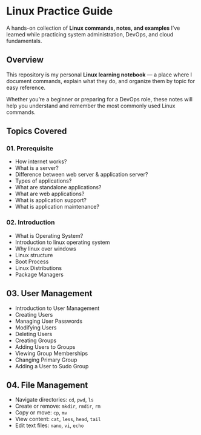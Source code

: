 # Linux Practice Guide

A hands-on collection of **Linux commands, notes, and examples** I’ve learned while practicing system administration, DevOps, and cloud fundamentals.

## Overview

This repository is my personal **Linux learning notebook** — a place where I document commands, explain what they do, and organize them by topic for easy reference.

Whether you’re a beginner or preparing for a DevOps role, these notes will help you understand and remember the most commonly used Linux commands.

## Topics Covered

### 01. Prerequisite

* How internet works?
* What is a server?
* Difference between web server & application server?
* Types of applications?
* What are standalone applications?
* What are web applications?
* What is application support?
* What is application maintenance?

### 02. Introduction

* What is Operating System?
* Introduction to linux operating system
* Why linux over windows
* Linux structure
* Boot Process
* Linux Distributions
* Package Managers

## 03. User Management

* Introduction to User Management
* Creating Users
* Managing User Passwords
* Modifying Users
* Deleting Users
* Creating Groups
* Adding Users to Groups
* Viewing Group Memberships
* Changing Primary Group
* Adding a User to Sudo Group

## 04. File Management

* Navigate directories: `cd`, `pwd`, `ls`
* Create or remove: `mkdir`, `rmdir`, `rm`
* Copy or move: `cp`, `mv`
* View content: `cat`, `less`, `head`, `tail`
* Edit text files: `nano`, `vi`, `echo`